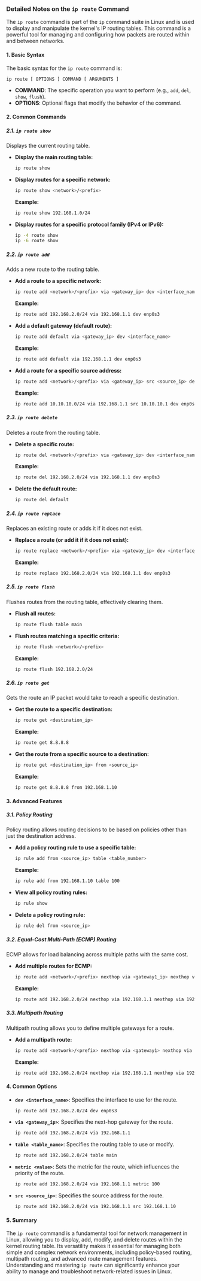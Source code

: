 ### Detailed Notes on the `ip route` Command

The `ip route` command is part of the `ip` command suite in Linux and is used to display and manipulate the kernel's IP routing tables. This command is a powerful tool for managing and configuring how packets are routed within and between networks.

#### **1. Basic Syntax**
The basic syntax for the `ip route` command is:

```bash
ip route [ OPTIONS ] COMMAND [ ARGUMENTS ]
```

- **COMMAND**: The specific operation you want to perform (e.g., `add`, `del`, `show`, `flush`).
- **OPTIONS**: Optional flags that modify the behavior of the command.

#### **2. Common Commands**

##### **2.1. `ip route show`**
Displays the current routing table.

- **Display the main routing table:**
  ```bash
  ip route show
  ```

- **Display routes for a specific network:**
  ```bash
  ip route show <network>/<prefix>
  ```
  **Example:**
  ```bash
  ip route show 192.168.1.0/24
  ```

- **Display routes for a specific protocol family (IPv4 or IPv6):**
  ```bash
  ip -4 route show
  ip -6 route show
  ```

##### **2.2. `ip route add`**
Adds a new route to the routing table.

- **Add a route to a specific network:**
  ```bash
  ip route add <network>/<prefix> via <gateway_ip> dev <interface_name>
  ```
  **Example:**
  ```bash
  ip route add 192.168.2.0/24 via 192.168.1.1 dev enp0s3
  ```

- **Add a default gateway (default route):**
  ```bash
  ip route add default via <gateway_ip> dev <interface_name>
  ```
  **Example:**
  ```bash
  ip route add default via 192.168.1.1 dev enp0s3
  ```

- **Add a route for a specific source address:**
  ```bash
  ip route add <network>/<prefix> via <gateway_ip> src <source_ip> dev <interface_name>
  ```
  **Example:**
  ```bash
  ip route add 10.10.10.0/24 via 192.168.1.1 src 10.10.10.1 dev enp0s3
  ```

##### **2.3. `ip route delete`**
Deletes a route from the routing table.

- **Delete a specific route:**
  ```bash
  ip route del <network>/<prefix> via <gateway_ip> dev <interface_name>
  ```
  **Example:**
  ```bash
  ip route del 192.168.2.0/24 via 192.168.1.1 dev enp0s3
  ```

- **Delete the default route:**
  ```bash
  ip route del default
  ```

##### **2.4. `ip route replace`**
Replaces an existing route or adds it if it does not exist.

- **Replace a route (or add it if it does not exist):**
  ```bash
  ip route replace <network>/<prefix> via <gateway_ip> dev <interface_name>
  ```
  **Example:**
  ```bash
  ip route replace 192.168.2.0/24 via 192.168.1.1 dev enp0s3
  ```

##### **2.5. `ip route flush`**
Flushes routes from the routing table, effectively clearing them.

- **Flush all routes:**
  ```bash
  ip route flush table main
  ```

- **Flush routes matching a specific criteria:**
  ```bash
  ip route flush <network>/<prefix>
  ```
  **Example:**
  ```bash
  ip route flush 192.168.2.0/24
  ```

##### **2.6. `ip route get`**
Gets the route an IP packet would take to reach a specific destination.

- **Get the route to a specific destination:**
  ```bash
  ip route get <destination_ip>
  ```
  **Example:**
  ```bash
  ip route get 8.8.8.8
  ```

- **Get the route from a specific source to a destination:**
  ```bash
  ip route get <destination_ip> from <source_ip>
  ```
  **Example:**
  ```bash
  ip route get 8.8.8.8 from 192.168.1.10
  ```

#### **3. Advanced Features**

##### **3.1. Policy Routing**
Policy routing allows routing decisions to be based on policies other than just the destination address. 

- **Add a policy routing rule to use a specific table:**
  ```bash
  ip rule add from <source_ip> table <table_number>
  ```
  **Example:**
  ```bash
  ip rule add from 192.168.1.10 table 100
  ```

- **View all policy routing rules:**
  ```bash
  ip rule show
  ```

- **Delete a policy routing rule:**
  ```bash
  ip rule del from <source_ip>
  ```

##### **3.2. Equal-Cost Multi-Path (ECMP) Routing**
ECMP allows for load balancing across multiple paths with the same cost.

- **Add multiple routes for ECMP:**
  ```bash
  ip route add <network>/<prefix> nexthop via <gateway1_ip> nexthop via <gateway2_ip>
  ```
  **Example:**
  ```bash
  ip route add 192.168.2.0/24 nexthop via 192.168.1.1 nexthop via 192.168.1.2
  ```

##### **3.3. Multipath Routing**
Multipath routing allows you to define multiple gateways for a route.

- **Add a multipath route:**
  ```bash
  ip route add <network>/<prefix> nexthop via <gateway1> nexthop via <gateway2>
  ```
  **Example:**
  ```bash
  ip route add 192.168.2.0/24 nexthop via 192.168.1.1 nexthop via 192.168.1.2
  ```

#### **4. Common Options**

- **`dev <interface_name>`**: Specifies the interface to use for the route.
  ```bash
  ip route add 192.168.2.0/24 dev enp0s3
  ```

- **`via <gateway_ip>`**: Specifies the next-hop gateway for the route.
  ```bash
  ip route add 192.168.2.0/24 via 192.168.1.1
  ```

- **`table <table_name>`**: Specifies the routing table to use or modify.
  ```bash
  ip route add 192.168.2.0/24 table main
  ```

- **`metric <value>`**: Sets the metric for the route, which influences the priority of the route.
  ```bash
  ip route add 192.168.2.0/24 via 192.168.1.1 metric 100
  ```

- **`src <source_ip>`**: Specifies the source address for the route.
  ```bash
  ip route add 192.168.2.0/24 via 192.168.1.1 src 192.168.1.10
  ```

#### **5. Summary**

The `ip route` command is a fundamental tool for network management in Linux, allowing you to display, add, modify, and delete routes within the kernel routing table. Its versatility makes it essential for managing both simple and complex network environments, including policy-based routing, multipath routing, and advanced route management features. Understanding and mastering `ip route` can significantly enhance your ability to manage and troubleshoot network-related issues in Linux.